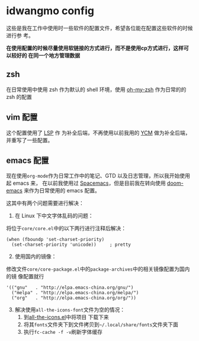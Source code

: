 # idwangmo config

这些是我在工作中使用时一些软件的配置文件，希望各位能在配置这些软件的时候进行参
考。

**在使用配置的时候尽量使用软链接的方式进行，而不是使用cp方式进行，这样可以较好的
在同一个地方管理数据**

## zsh

在日常使用中使用 zsh 作为默认的 shell 环境，使用 [oh-my-zsh](http://ohmyz.sh/) 
作为日常的的 zsh 的配置


## vim 配置

这个配置使用了 [LSP](https://github.com/Microsoft/language-server-protocol/) 作
为补全后端，不再使用以前我用的 [YCM](https://valloric.github.io/YouCompleteMe/)
做为补全后端，并重写了一些配置。

## emacs 配置

现在使用`org-mode`作为日常工作中的笔记、GTD 以及日志管理，所以我开始使用起 emacs 来，
在以前我使用过 [Spacemacs](http://spacemacs.org/)，但是目前我在转向使用
[doom-emacs](https://github.com/hlissner/doom-emacs) 来作为日常使用的 emacs 配置。

这其中有两个问题需要进行解决：

1. 在 Linux 下中文字体乱码的问题：

将位于`core/core.el`中的以下两行进行注释后解决：

``` emacs-lisp
(when (fboundp 'set-charset-priority)
  (set-charset-priority 'unicode))     ; pretty
```

2. 使用国内的镜像：

修改文件`core/core-package.el`中的`package-archives`中的相关镜像配置为国内的镜
像配置就行

``` emacs-lisp
'(("gnu"   . "http://elpa.emacs-china.org/gnu/")
  ("melpa" . "http://elpa.emacs-china.org/melpa/")
  ("org"   . "http://elpa.emacs-china.org/org/"))
```

3. 解决使用`all-the-icons-font`文件为空的情况：
    1. 到[all-the-icons.el](https://github.com/domtronn/all-the-icons.el)中将项目
     下载下来
    2. 将其`fonts`文件夹下到文件拷贝到`~/.local/share/fonts`文件夹下面
    3. 执行`fc-cache -f -v`刷新字体缓存

